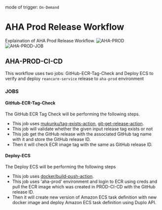 mode of trigger: ```On-Demand```
# AHA Prod Release Workflow
Explaination of AHA Prod Release Workflow.
![AHA-PROD](https://github.com/REAN-Foundation/reancare-service/blob/feature/flow_documentation/assets/images/AHA-PROD_Workflow.png?raw=true)
![AHA-PROD-JOB](https://github.com/REAN-Foundation/reancare-service/blob/feature/flow_documentation/assets/images/aha_workflow.png?raw=true)

## AHA-PROD-CI-CD

This workflow uses two jobs: GitHub-ECR-Tag-Check and Deploy ECS to verify and deploy ```reancare-service``` release to ```aha-prod``` environment

### JOBS

#### GitHub-ECR-Tag-Check
The GitHub ECR Tag Check will be performing the following steps.

* This job uses [mukunku/tag-exists-action](https://github.com/marketplace/actions/tag-exists-action), [git-get-release-action](https://github.com/marketplace/actions/git-get-release-action).
* This job will validate whether the given input release tag exists or not
* This job get the GitHub release with the associated GitHub tag name with it and store the GitHub release ID.
* Then it will check ECR image tag with the same as GitHub release ID.

#### Deploy-ECS
The Deploy ECS will be performing the following steps

* This job uses [docker/build-push-action](https://github.com/marketplace/actions/build-and-push-docker-images).
* This job uses 'aha-prod' environment and login to ECR using creds and pull the ECR image which was created in PROD-CI-CD with the GitHub release ID.
* Then it will create new version of Amazon ECS task definition with new docker image and deploy Amazon ECS task definition using Duplo API.
